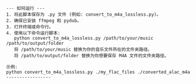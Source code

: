     --- 如何运行 ---
    1. 将此脚本保存为 .py 文件 (例如: convert_to_m4a_lossless.py)。
    2. 确保已安装 ffmpeg 和 pydub。
    3. 打开终端或命令行。
    4. 使用以下命令运行脚本:
       python convert_to_m4a_lossless.py /path/to/your/music /path/to/output/folder
       将 /path/to/your/music 替换为你的音乐文件所在的文件夹路径。
       将 /path/to/output/folder 替换为你想要保存 M4A 文件的文件夹路径。
    
    示例:
    python convert_to_m4a_lossless.py ./my_flac_files ./converted_alac_m4a
    -----------------
